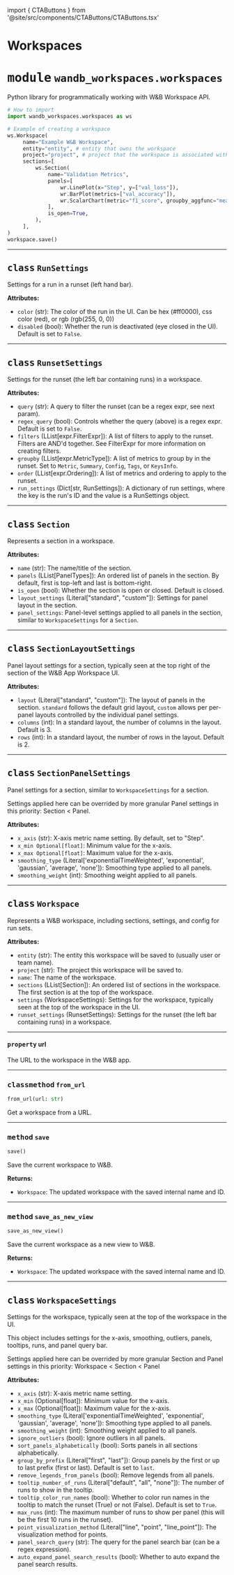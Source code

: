import { CTAButtons } from '@site/src/components/CTAButtons/CTAButtons.tsx'

# Workspaces

<CTAButtons githubLink='https://github.com/wandb/wandb-workspaces/blob/main/wandb_workspaces/workspaces/interface.py'/>

<!-- markdownlint-turnedoff -->



# <kbd>module</kbd> `wandb_workspaces.workspaces`
Python library for programmatically working with W&B Workspace API. 

```python
# How to import
import wandb_workspaces.workspaces as ws

# Example of creating a workspace
ws.Workspace(
     name="Example W&B Workspace",
     entity="entity", # entity that owns the workspace
     project="project", # project that the workspace is associated with
     sections=[
         ws.Section(
             name="Validation Metrics",
             panels=[
                 wr.LinePlot(x="Step", y=["val_loss"]),
                 wr.BarPlot(metrics=["val_accuracy"]),
                 wr.ScalarChart(metric="f1_score", groupby_aggfunc="mean"),
             ],
             is_open=True,
         ),
     ],
)
workspace.save()
```

---



## <kbd>class</kbd> `RunSettings`
Settings for a run in a runset (left hand bar). 



**Attributes:**
 
 - `color` (str):  The color of the run in the UI.  Can be hex (#ff0000), css color (red), or rgb (rgb(255, 0, 0)) 
 - `disabled` (bool):  Whether the run is deactivated (eye closed in the UI). Default is set to `False`. 







---



## <kbd>class</kbd> `RunsetSettings`
Settings for the runset (the left bar containing runs) in a workspace. 



**Attributes:**
 
 - `query` (str):  A query to filter the runset (can be a regex expr, see next param). 
 - `regex_query` (bool):  Controls whether the query (above) is a regex expr. Default is set to `False`. 
 - `filters` (LList[expr.FilterExpr]):  A list of filters to apply to the runset.  Filters are AND'd together. See FilterExpr for more information on creating filters. 
 - `groupby` (LList[expr.MetricType]):  A list of metrics to group by in the runset. Set to  `Metric`, `Summary`, `Config`, `Tags`, or `KeysInfo`. 
 - `order` (LList[expr.Ordering]):  A list of metrics and ordering to apply to the runset. 
 - `run_settings` (Dict[str, RunSettings]):  A dictionary of run settings, where the key  is the run's ID and the value is a RunSettings object. 







---



## <kbd>class</kbd> `Section`
Represents a section in a workspace. 



**Attributes:**
 
 - `name` (str):  The name/title of the section. 
 - `panels` (LList[PanelTypes]):  An ordered list of panels in the section. By default, first is top-left and last is bottom-right. 
 - `is_open` (bool):  Whether the section is open or closed. Default is closed. 
 - `layout_settings` (Literal["standard", "custom"]):  Settings for panel layout in the section. 
 - `panel_settings`:  Panel-level settings applied to all panels in the section, similar to `WorkspaceSettings` for a `Section`. 







---



## <kbd>class</kbd> `SectionLayoutSettings`
Panel layout settings for a section, typically seen at the top right of the section of the W&B App Workspace UI. 



**Attributes:**
 
 - `layout` (Literal["standard", "custom"]):  The layout of panels in the section. `standard`  follows the default grid layout, `custom` allows per per-panel layouts controlled  by the individual panel settings. 
 - `columns` (int):  In a standard layout, the number of columns in the layout. Default is 3. 
 - `rows` (int):  In a standard layout, the number of rows in the layout. Default is 2. 







---



## <kbd>class</kbd> `SectionPanelSettings`
Panel settings for a section, similar to `WorkspaceSettings` for a section. 

Settings applied here can be overrided by more granular Panel settings in this priority: Section < Panel. 



**Attributes:**
 
 - `x_axis` (str):  X-axis metric name setting. By default, set to "Step". 
 - `x_min Optional[float]`:  Minimum value for the x-axis. 
 - `x_max Optional[float]`:  Maximum value for the x-axis. 
 - `smoothing_type` (Literal['exponentialTimeWeighted', 'exponential', 'gaussian', 'average', 'none']):  Smoothing  type applied to all panels. 
 - `smoothing_weight` (int):  Smoothing weight applied to all panels. 







---



## <kbd>class</kbd> `Workspace`
Represents a W&B workspace, including sections, settings, and config for run sets. 



**Attributes:**
 
 - `entity` (str):  The entity this workspace will be saved to (usually user or team name). 
 - `project` (str):  The project this workspace will be saved to. 
 - `name`:  The name of the workspace. 
 - `sections` (LList[Section]):  An ordered list of sections in the workspace.  The first section is at the top of the workspace. 
 - `settings` (WorkspaceSettings):  Settings for the workspace, typically seen at  the top of the workspace in the UI. 
 - `runset_settings` (RunsetSettings):  Settings for the runset  (the left bar containing runs) in a workspace. 


---

#### <kbd>property</kbd> url

The URL to the workspace in the W&B app. 



---



### <kbd>classmethod</kbd> `from_url`

```python
from_url(url: str)
```

Get a workspace from a URL. 

---



### <kbd>method</kbd> `save`

```python
save()
```

Save the current workspace to W&B. 



**Returns:**
 
 - `Workspace`:  The updated workspace with the saved internal name and ID. 

---



### <kbd>method</kbd> `save_as_new_view`

```python
save_as_new_view()
```

Save the current workspace as a new view to W&B. 



**Returns:**
 
 - `Workspace`:  The updated workspace with the saved internal name and ID.

---



## <kbd>class</kbd> `WorkspaceSettings`
Settings for the workspace, typically seen at the top of the workspace in the UI. 

This object includes settings for the x-axis, smoothing, outliers, panels, tooltips, runs, and panel query bar. 

Settings applied here can be overrided by more granular Section and Panel settings in this priority: Workspace < Section < Panel 



**Attributes:**
 
 - `x_axis` (str):  X-axis metric name setting. 
 - `x_min` (Optional[float]):  Minimum value for the x-axis. 
 - `x_max` (Optional[float]):  Maximum value for the x-axis. 
 - `smoothing_type` (Literal['exponentialTimeWeighted', 'exponential', 'gaussian', 'average', 'none']):  Smoothing  type applied to all panels. 
 - `smoothing_weight` (int):  Smoothing weight applied to all panels. 
 - `ignore_outliers` (bool):  Ignore outliers in all panels. 
 - `sort_panels_alphabetically` (bool):  Sorts panels in all sections alphabetically. 
 - `group_by_prefix` (Literal["first", "last"]):  Group panels by the first or up to last  prefix (first or last). Default is set to `last`. 
 - `remove_legends_from_panels` (bool):  Remove legends from all panels. 
 - `tooltip_number_of_runs` (Literal["default", "all", "none"]):  The number of runs to show in the tooltip. 
 - `tooltip_color_run_names` (bool):  Whether to color run names in the tooltip to  match the runset (True) or not (False). Default is set to `True`. 
 - `max_runs` (int):  The maximum number of runs to show per panel (this will be the first 10 runs in the runset). 
 - `point_visualization_method` (Literal["line", "point", "line_point"]):  The visualization method for points. 
 - `panel_search_query` (str):  The query for the panel search bar (can be a regex expression). 
 - `auto_expand_panel_search_results` (bool):  Whether to auto expand the panel search results. 





